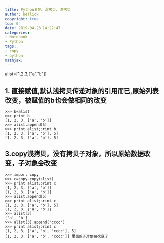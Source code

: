 ```yaml
---
title: Python复制、深拷贝、浅拷贝
author: bellick
copyright: true
top: 0
date: 2019-04-23 14:22:47
categories:
- Notebook
- Python
tags:
- copy
- python
mathjax:
---
```

alist=[1,2,3,["a","b"]]

## 1. 直接赋值,默认浅拷贝传递对象的引用而已,原始列表改变，被赋值的b也会做相同的改变
```
>>> b=alist
>>> print b
[1, 2, 3, ['a', 'b']]
>>> alist.append(5)
>>> print alist;print b
[1, 2, 3, ['a', 'b'], 5]
[1, 2, 3, ['a', 'b'], 5]
```
## 3.copy浅拷贝，没有拷贝子对象，所以原始数据改变，子对象会改变
```
>>> import copy
>>> c=copy.copy(alist)
>>> print alist;print c
[1, 2, 3, ['a', 'b']]
[1, 2, 3, ['a', 'b']]
>>> alist.append(5)
>>> print alist;print c
[1, 2, 3, ['a', 'b'], 5]
[1, 2, 3, ['a', 'b']]
>>> alist[3]
['a', 'b']
>>> alist[3].append('cccc')
>>> print alist;print c
[1, 2, 3, ['a', 'b', 'cccc'], 5]
[1, 2, 3, ['a', 'b', 'cccc']] 里面的子对象被改变了
```